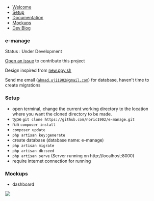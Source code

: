 - <a href="#e-manage">Welcome</a>
- <a href="#setup">Setup</a>
- <a href="noric1902.github.io/e-manage/docs">Documentation</a>
- <a href="#mockups">Mockups</a>
- <a href="noric1902.github.io/e-manage/blog">Dev Blog</a>

### e-manage

Status : Under Development

<a href="https://github.com/noric1902/e-manage/issues/new?title=Contributing%20e-manage%20system&body=Hello%20noric1902,">Open an issue</a> to contribute this project

Design inspired from <a href="http://new.ppy.sh">new.ppy.sh</a>

Send me email (<a href="mailto:ahmad.uji1902@gmail.com">`ahmad.uji1902@gmail.com`</a>) for database, haven't time to create migrations 

### Setup

- open terminal, change the current working directory to the location where you want the cloned directory to be made.
- type `git clone https://github.com/noric1902/e-manage.git`
- run `composer install`
- `composer update`
- `php artisan key:generate`
- create database (database name: e-manage)
- `php artisan migrate`
- `php artisan db:seed`
- `php artisan serve` (Server running on http://localhost:8000)
- require internet connection for running

### Mockups

- dashboard
<img src="https://raw.githubusercontent.com/noric1902/e-manage/master/images/mockups/screencapture-localhost-8000-1476802351296.png">

